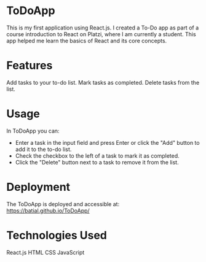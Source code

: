 # ToDoApp
This is my first application using React.js. 
I created a To-Do app as part of a course introduction to React on Platzi, where I am currently a student. 
This app helped me learn the basics of React and its core concepts.

# Features
Add tasks to your to-do list.
Mark tasks as completed.
Delete tasks from the list.

# Usage
In ToDoApp you can:

* Enter a task in the input field and press Enter or click the "Add" button to add it to the to-do list.
* Check the checkbox to the left of a task to mark it as completed.
* Click the "Delete" button next to a task to remove it from the list.

# Deployment
The ToDoApp is deployed and accessible at: https://batial.github.io/ToDoApp/

# Technologies Used
React.js
HTML
CSS
JavaScript
